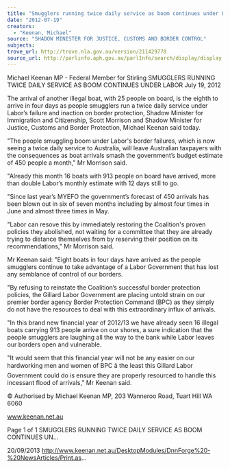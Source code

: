```yaml
---
title: "Smugglers running twice daily service as boom continues under Labor"
date: "2012-07-19"
creators:
  - "Keenan, Michael"
source: "SHADOW MINISTER FOR JUSTICE, CUSTOMS AND BORDER CONTROL"
subjects:
trove_url: http://trove.nla.gov.au/version/211429778
source_url: http://parlinfo.aph.gov.au/parlInfo/search/display/display.w3p;query=Id%3A%22media/pressrel/2736678%22
---
```


 Michael Keenan MP - Federal Member for  Stirling SMUGGLERS RUNNING TWICE DAILY  SERVICE AS BOOM CONTINUES UNDER  LABOR July 19, 2012

 The arrival of another illegal boat, with 25 people on board, is the eighth to arrive in four days as people smugglers run a twice  daily  service  under  Labor’s  failure  and  inaction  on  border  protection,  Shadow  Minister  for  Immigration  and Citizenship, Scott Morrison and Shadow Minister for Justice, Customs and Border Protection, Michael Keenan said today. 

 "The  people  smuggling  boom  under  Labor's  border  failures,  which  is  now  seeing  a  twice  daily  service  to  Australia,  will leave  Australian  taxpayers  with  the  consequences  as  boat  arrivals  smash  the  government’s  budget  estimate  of  450   people a month," Mr Morrison said. 

 "Already this month 16 boats with 913 people on board have arrived, more than double Labor’s monthly estimate with 12  days still to go. 

 "Since last year’s MYEFO the government’s forecast of 450 arrivals has been blown out in six of seven months including by almost four times in June and almost three times in May. 

 "Labor can resove this by immediately restoring the Coalition's proven policies they abolished, not waiting for a committee that they are already trying to distance themselves from by reserving their position on its recommendations," Mr Morrison said. 

 Mr Keenan said: "Eight boats in four days have arrived as the people smugglers continue to take advantage of a Labor Government that has lost any semblance of control of our borders. 

 "By refusing  to  reinstate the Coalition’s successful  border protection policies, the Gillard  Labor Government are  placing untold strain on our premier border agency Border Protection Command (BPC) as they simply do not have the resources to deal with this extraordinary influx of arrivals. 

 "In  this  brand  new  financial  year  of  2012/13  we  have  already  seen  16  illegal  boats  carrying  913  people  arrive  on  our shores, a sure indication that the people smugglers are laughing all the way to the bank while Labor leaves our borders open and vulnerable. 

 "It would seem that this financial year will not be any easier on our hardworking men and women of BPC â the least this  Gillard Labor Government could do is ensure they are properly resourced to handle this incessant flood of arrivals," Mr  Keenan said. 

 © Authorised by Michael Keenan MP, 203 Wanneroo Road, Tuart Hill WA 6060

 www.keenan.net.au

 Page 1 of 1 SMUGGLERS RUNNING TWICE DAILY SERVICE AS BOOM CONTINUES UN...

 20/09/2013 http://www.keenan.net.au/DesktopModules/DnnForge%20-%20NewsArticles/Print.as...

